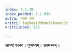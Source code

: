 ```yaml
---
index: 7.1.30
index_padded: 7.1.030
sutra: भ्यसो भ्यम्
vritti: laghusiddhantakaumudi
vrittiindex: 325

---
```

आभ्यां परस्य। युष्मभ्यम्। अस्मभ्यम्॥